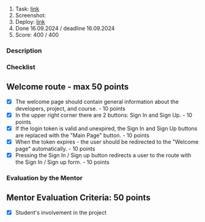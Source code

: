 1. Task: [link](https://github.com/rolling-scopes-school/tasks/blob/master/react/modules/tasks/final.md)
2. Screenshot:
3. Deploy: [link](https://github.com/)
4. Done 16.09.2024 / deadline 16.09.2024
5. Score: 400 / 400

### Description

### Checklist

## Welcome route - max 50 points

  - [x] The welcome page should contain general information about the developers, project, and course. - 10 points
  - [x] In the upper right corner there are 2 buttons: Sign In and Sign Up. - 10 points
  - [x] If the login token is valid and unexpired, the Sign In and Sign Up buttons are replaced with the "Main Page" button. - 10 points
  - [x] When the token expires - the user should be redirected to the "Welcome page" automatically. - 10 points
  - [x] Pressing the Sign In / Sign up button redirects a user to the route with the Sign In / Sign up form. - 10 points

### Evaluation by the Mentor

## Mentor Evaluation Criteria: 50 points

  - [x] Student's involvement in the project